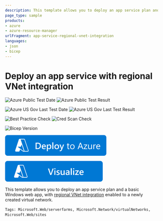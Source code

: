```yaml
---
description: This template allows you to deploy an app service plan and a basic Windows web app, with regional VNet integration enabled to a newly created virtual network
page_type: sample
products:
- azure
- azure-resource-manager
urlFragment: app-service-regional-vnet-integration
languages:
- json
- bicep
---
```

# Deploy an app service with regional VNet integration

![Azure Public Test Date](https://azurequickstartsservice.blob.core.windows.net/badges/quickstarts/microsoft.web/app-service-regional-vnet-integration/PublicLastTestDate.svg)
![Azure Public Test Result](https://azurequickstartsservice.blob.core.windows.net/badges/quickstarts/microsoft.web/app-service-regional-vnet-integration/PublicDeployment.svg)

![Azure US Gov Last Test Date](https://azurequickstartsservice.blob.core.windows.net/badges/quickstarts/microsoft.web/app-service-regional-vnet-integration/FairfaxLastTestDate.svg)
![Azure US Gov Last Test Result](https://azurequickstartsservice.blob.core.windows.net/badges/quickstarts/microsoft.web/app-service-regional-vnet-integration/FairfaxDeployment.svg)

![Best Practice Check](https://azurequickstartsservice.blob.core.windows.net/badges/quickstarts/microsoft.web/app-service-regional-vnet-integration/BestPracticeResult.svg)
![Cred Scan Check](https://azurequickstartsservice.blob.core.windows.net/badges/quickstarts/microsoft.web/app-service-regional-vnet-integration/CredScanResult.svg)

![Bicep Version](https://azurequickstartsservice.blob.core.windows.net/badges/quickstarts/microsoft.web/app-service-regional-vnet-integration/BicepVersion.svg)

[![Deploy To Azure](https://raw.githubusercontent.com/Azure/azure-quickstart-templates/master/1-CONTRIBUTION-GUIDE/images/deploytoazure.svg?sanitize=true)](https://portal.azure.com/#create/Microsoft.Template/uri/https%3A%2F%2Fraw.githubusercontent.com%2FAzure%2Fazure-quickstart-templates%2Fmaster%2Fquickstarts%2Fmicrosoft.web%2Fapp-service-regional-vnet-integration%2Fazuredeploy.json)

[![Visualize](https://raw.githubusercontent.com/Azure/azure-quickstart-templates/master/1-CONTRIBUTION-GUIDE/images/visualizebutton.svg?sanitize=true)](http://armviz.io/#/?load=https%3A%2F%2Fraw.githubusercontent.com%2FAzure%2Fazure-quickstart-templates%2Fmaster%2Fquickstarts%2Fmicrosoft.web%2Fapp-service-regional-vnet-integration%2Fazuredeploy.json)

This template allows you to deploy an app service plan and a basic Windows web app, with [regional VNet integration](https://docs.microsoft.com/azure/app-service/web-sites-integrate-with-vnet#regional-vnet-integration) enabled to a newly created virtual network.

`Tags: Microsoft.Web/serverfarms, Microsoft.Network/virtualNetworks, Microsoft.Web/sites`
